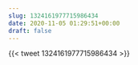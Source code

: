 ```yaml
---
slug: 1324161977715986434
date: 2020-11-05 01:29:51+00:00
draft: false
---
```


{{< tweet 1324161977715986434 >}}
